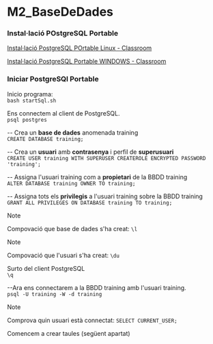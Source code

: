# M2_BaseDeDades

### Instal·lació POstgreSQL Portable

[Instal·lació PostgreSQL POrtable Linux - Classroom](https://classroom.google.com/c/NzA1MTYyMjgyNDU1/m/NzI2NDA1NDEzOTI1/details)

[Instal·lació PostgreSQL Portable WINDOWS - Classroom](https://classroom.google.com/c/NzA1MTYyMjgyNDU1/m/NzI2NjI1NjE5OTgx/details)

### Iniciar PostgreSQl Portable
Inicio programa:  
`bash startSql.sh`

Ens connectem al client de PostgreSQL.  
`psql postgres`
  
-- Crea un **base de dades** anomenada training  
`CREATE DATABASE training;`

-- Crea un **usuari** amb **contrasenya** i perfil de **superusuari**   
`CREATE USER training WITH SUPERUSER CREATEROLE ENCRYPTED PASSWORD 'training';`

-- Assigna l'usuari training com a **propietari** de la BBDD training  
`ALTER DATABASE training OWNER TO training;`

-- Assigna tots els **privilegis** a l'usuari training sobre la BBDD training  
`GRANT ALL PRIVILEGES ON DATABASE training TO training;`

>[!NOTE]
> Compovació que base de dades s'ha creat: `\l`

>[!NOTE]
> Compovació que l'usuari s'ha creat: `\du`

Surto del client PostgreSQL  
`\q`

--Ara ens connectarem a la BBDD training amb l'usuari training.  
`psql -U training -W -d training`

>[!NOTE]
>Comprova quin usuari està connectat: `SELECT CURRENT_USER;`

Comencem a crear taules (següent apartat)



